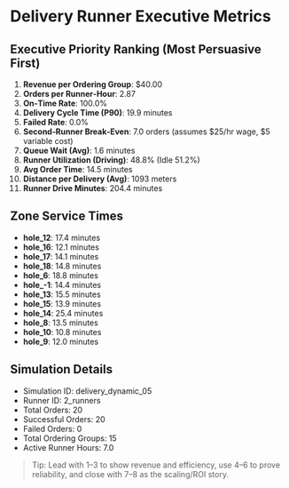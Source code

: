 # Delivery Runner Executive Metrics

## Executive Priority Ranking (Most Persuasive First)
1. **Revenue per Ordering Group**: $40.00
2. **Orders per Runner‑Hour**: 2.87
3. **On‑Time Rate**: 100.0%
4. **Delivery Cycle Time (P90)**: 19.9 minutes
5. **Failed Rate**: 0.0%
6. **Second‑Runner Break‑Even**: 7.0 orders (assumes $25/hr wage, $5 variable cost)
7. **Queue Wait (Avg)**: 1.6 minutes
8. **Runner Utilization (Driving)**: 48.8% (Idle 51.2%)
9. **Avg Order Time**: 14.5 minutes
10. **Distance per Delivery (Avg)**: 1093 meters
11. **Runner Drive Minutes**: 204.4 minutes

## Zone Service Times
- **hole_12**: 17.4 minutes
- **hole_16**: 12.1 minutes
- **hole_17**: 14.1 minutes
- **hole_18**: 14.8 minutes
- **hole_6**: 18.8 minutes
- **hole_-1**: 14.4 minutes
- **hole_13**: 15.5 minutes
- **hole_15**: 13.9 minutes
- **hole_14**: 25.4 minutes
- **hole_8**: 13.5 minutes
- **hole_10**: 10.8 minutes
- **hole_9**: 12.0 minutes


## Simulation Details
- Simulation ID: delivery_dynamic_05
- Runner ID: 2_runners
- Total Orders: 20
- Successful Orders: 20
- Failed Orders: 0
- Total Ordering Groups: 15
- Active Runner Hours: 7.0

> Tip: Lead with 1–3 to show revenue and efficiency, use 4–6 to prove reliability, and close with 7–8 as the scaling/ROI story.
